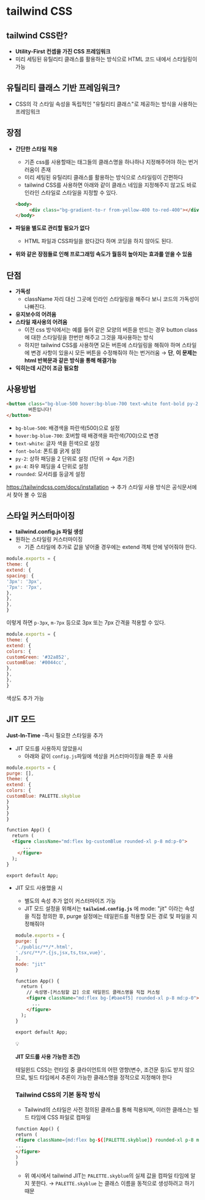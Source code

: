 # tailwind CSS

## tailwind CSS란?

- **Utility-First 컨셉을 가진 CSS 프레임워크**
- 미리 세팅된 유틸리티 클래스를 활용하는 방식으로 HTML 코드 내에서 스타일링이 가능

## 유틸리티 클래스 기반 프레임워크?

- CSS의 각 스타일 속성을 독립적인 "유틸리티 클래스"로 제공하는 방식을 사용하는 프레임워크

## 장점

- **간단한 스타일 적용**
    - 기존 css를 사용할때는 태그들의 클래스명을 하나하나 지정해주어야 하는 번거러움이 존재
    - 미리 세팅된 유틸리티 클래스를 활용하는 방식으로 스타일링이 간편하다
    - tailwind CSS를 사용하면 아래와 같이 클래스 네임을 지정해주지 않고도 바로 인라인 스타일로 스타일을 지정할 수 있다.
    
    ```html
    <body>
         <div class="bg-gradient-to-r from-yellow-400 to-red-400"></div>
    </body>
    ```
    
- **파일을 별도로 관리할 필요가 없다**
    - HTML 파일과 CSS파일을 왔다갔다 하며 코딩을 하지 않아도 된다.
- **위와 같은 장점들로 인해 프로그래밍 속도가 월등히 높아지는 효과를 얻을 수 있음**

## 단점

- **가독성**
    - className 자리 대신 그곳에 인라인 스타일링을 해주다 보니 코드의 가독성이 나빠진다.
- **유지보수의 어려움**
- **스타일 재사용의 어려움**
    - 이전 css 방식에서는 예를 들어 같은 모양의 버튼을 만드는 경우 button class에 대한 스타일링을 한번만 해주고 그것을 재사용하는 방식
    - 하지만 tailwind CSS를 사용하면 모든 버튼에 스타일링을 해줘야 하며 스타일에 변경 사항이 있을시 모든 버튼을 수정해줘야 하는 번거러움   → **단**, **이 문제는 html 반복문과 같은 방식을 통해 해결가능**
- **익히는데 시간이 조금 필요함**

## 사용방법

```html
<button class="bg-blue-500 hover:bg-blue-700 text-white font-bold py-2 px-4 rounded">
		버튼입니다!
</button>
```

- `bg-blue-500`: 배경색을 파란색(500)으로 설정
- `hover:bg-blue-700`: 호버할 때 배경색을 파란색(700)으로 변경
- `text-white`: 글자 색을 흰색으로 설정
- `font-bold`: 폰트를 굵게 설정
- `py-2`: 상하 패딩을 2 단위로 설정 (1단위 → 4px 기준)
- `px-4`: 좌우 패딩을 4 단위로 설정
- `rounded`: 모서리를 둥글게 설정

https://tailwindcss.com/docs/installation  → 추가 스타일 사용 방식은 공식문서에서 찾아 볼 수 있음

## 스타일 커스터마이징

- **tailwind.config.js 파일 생성**
- 원하는 스타일링 커스터마이징
    - 기존 스타일에 추가로 값을 넣어줄 경우에는 extend 객체 안에 넣어줘야 한다.

```jsx
module.exports = {
theme: {
extend: {
spacing: {
'3px': '3px',
'7px': '7px',
},
},
},
}
```

이렇게 하면  `p-3px`, `m-7px` 등으로 3px 또는 7px 간격을 적용할 수 있다.

```jsx
module.exports = {
theme: {
extend: {
colors: {
customGreen: '#32a852',
customBlue: '#0044cc',
},
},
},
}
```

색상도 추가 가능

## JIT 모드

**Just-In-Time**
-즉시 필요한 스타일을 추가

- JIT 모드를 사용하지 않았을시
    - 아래와 같이 `config.js`파일에 색상을 커스터마이징을 해준 후 사용

```jsx
module.exports = {
purge: [],
theme: {
extend: {
colors: {
customBlue: PALETTE.skyblue
}
}
}
}
```

```html
function App() {
  return (
  <figure className="md:flex bg-customBlue rounded-xl p-8 md:p-0">
      ...
    </figure>
  );
}

export default App;
```

- JIT 모드 사용했을 시
    - 별도의 속성 추가 없이 커스터마이즈 가능
    - JIT 모드 설정을 위해서는 **`tailwind.config.js`** 에 mode: "jit" 이라는 속성을 직접 정의한 후, purge 설정에는 테일윈드를 적용할 모든 경로 및 파일을 지정해줘야
    
    ```jsx
    module.exports = {
    purge: [
    './public/**/*.html',
    './src/**/*.{js,jsx,ts,tsx,vue}',
    ],
    mode: "jit"
    }
    ```
    
    ```html
    function App() {
      return (
    	// 속성명-[커스텀할 값] 으로 테일윈드 클래스명을 직접 커스텀
        <figure className="md:flex bg-[#bae4f5] rounded-xl p-8 md:p-0">
          ...
        </figure>
      );
    }
    
    export default App;
    ```
    
    <aside>
    💡
    
    **JIT 모드를 사용 가능한 조건)**
    
    테일윈드 CSS는 런타임 중 클라이언트의 어떤 영향(변수, 조건문 등)도 받지 않으므로, 빌드 타임에서 추론이 가능한 클래스명을 정적으로 지정해야 한다
    
    </aside>
    
    ### Tailwind CSS의 기본 동작 방식
    
    - Tailwind의 스타일은 사전 정의된 클래스를 통해 적용되며, 이러한 클래스는 빌드 타임에 CSS 파일로 컴파일
    
    ```html
    function App() {
    return (
    <figure className={md:flex bg-${[PALETTE.skyblue]} rounded-xl p-8 md:p-0}>
    ...
    </figure>
    )
    }
    ```
    
    - 위 예시에서 tailwind JIT는 `PALETTE.skyblue`의 실제 값을 컴파일 타임에 알지 못한다. → `PALETTE.skyblue` 는 클래스 이름을 동적으로 생성하려고 하기 때문
